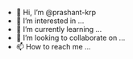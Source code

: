 - 👋 Hi, I’m @prashant-krp
- 👀 I’m interested in ...
- 🌱 I’m currently learning ...
- 💞️ I’m looking to collaborate on ...
- 📫 How to reach me ...

<!---
prashant-krp/prashant-krp is a ✨ special ✨ repository because its `README.md` (this file) appears on your GitHub profile.
You can click the Preview link to take a look at your changes.
--->
